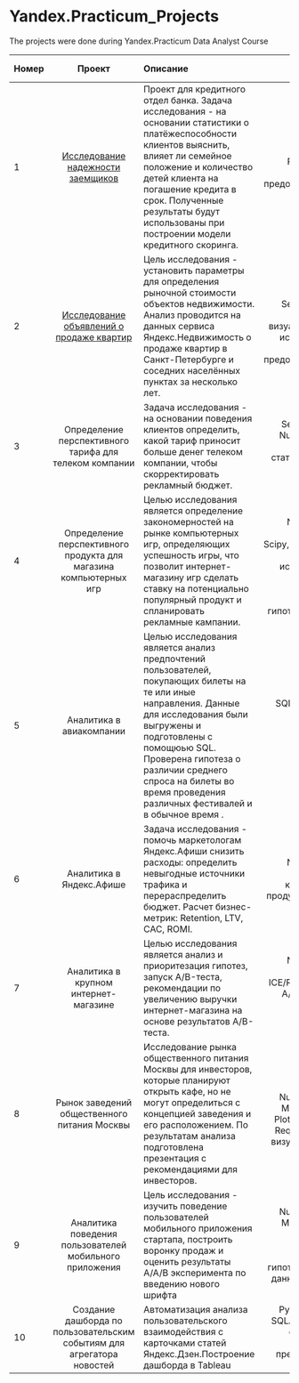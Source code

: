 # Yandex.Practicum_Projects
The projects were done during Yandex.Practicum Data Analyst Course

| Номер       | Проект          | Описание  | Библиотеки и инструменты |
| ----------- |:--------------------------:|:------------------------------------ |----------------------------:|
|1      |[Исследование надежности заемщиков](https://nbviewer.jupyter.org/github/grumpygrrl/Yandex.Practicum_Projects/blob/main/credit_loaners_reliability/1%20project%20_%20credit_loaners_reliability.ipynb) |  Проект для кредитного отдел банка. Задача исследования - на основании статистики о платёжеспособности клиентов выяснить, влияет ли семейное положение и количество детей клиента на погашение кредита в срок. Полученные результаты будут использованы при построении модели кредитного скоринга. |  Python, Pandas, PyMystem3, Math, лемматизация, предобработка данных              |
|2      |[Исследование объявлений о продаже квартир ](https://nbviewer.jupyter.org/github/grumpygrrl/Yandex.Practicum_Projects/blob/main/2project_realty_cost_analysis.ipynb)   | Цель исследования - установить параметры для определения рыночной стоимости объектов недвижимости. Анализ проводится на данных сервиса Яндекс.Недвижимость о продаже квартир в Санкт-Петербурге и соседних населённых пунктах за несколько лет.| Python, Pandas, Seaborn, Matplotlib, Numpy, Math, визуализация данных, исследовательский анализ данных, предобработка данных |
|3| Определение перспективного тарифа для телеком компании| Задача исследования - на основании поведения клиентов определить, какой тариф приносит больше денег телеком компании, чтобы скорректировать рекламный бюджет.| Python, Pandas, Seaborn, Matplotlib, Numpy, Math, Scipy, описательная статистика, проверка статистических гипотез          |
| 4|Определение перспективного продукта для магазина компьютерных игр|Целью исследования является определение закономерностей на рынке компьютерных игр, определяющих успешность игры, что позволит интернет-магазину игр сделать ставку на потенциально популярный продукт и спланировать рекламные кампании. |Python, Pandas, Numpy, Matplotlib, Seaborn, Scipy,предварительная обратка данных, исследовательский анализ данных, проверка статистических гипотез, визуализация|
| 5|Аналитика в авиакомпании |Целью исследования является анализ предпочтений пользователей, покупающих билеты на те или иные направления. Данные для исследования были выгружены и подготовлены с помощюью SQL. Проверена гипотеза о различии среднего спроса на билеты во время проведения различных фестивалей и в обычное время .| SQL, Python, Pandas, Matplotlib, SciPy, проверка статистических гипотез|
| 6|Аналитика в Яндекс.Афише |Задача исследования - помочь маркетологам Яндекс.Афиши снизить расходы: определить невыгодные источники трафика и перераспределить бюджет. Расчет бизнес-метрик: Retention, LTV, CAC, ROMI.| Python, Pandas, Numpy, Matplotlib, Seaborn, Plotly, когортный анализ, продуктовые метрики, юнит-экономика|
| 7|Аналитика в крупном интернет-магазине |Целью исследования является анализ и приоритезация гипотез, запуск A/B-теста, рекомендации по увеличению выручки интернет-магазина на основе результатов A/B-теста. |Python, Pandas, Numpy, Matplotlib, Seaborn, Scipy, ICE/RICE фреймворки, A/B-тестирование, проверка статистических гипотез |
| 8|Рынок заведений общественного питания Москвы |Исследование рынка общественного питания Москвы для инвесторов, которые планируют открыть кафе, но не могут определиться с концепцией заведения и его расположением. По результатам анализа подготовлена презентация с рекомендациями для инвесторов. |Python, Pandas, Numpy, Math, Scipy, Matplotlib, Seaborn, Plotly, BytesIO, Plotly, Reqiests, PowerPoint, визуализация данных|
| 9|Аналитика поведения пользователей мобильного приложения |Цель исследования - изучить поведение пользователей мобильного приложения стартапа, построить воронку продаж и оценить результаты A/A/B эксперимента по введению нового шрифта|Python, Pandas, Numpy, Math, Scipy, Matplotlib, Seaborn, Plotly, A/B тесты, проверка статистических гипотез, визуализация данных,  продуктовые метрики|
| 10|Создание дашборда по пользовательским событиям для агрегатора новостей |Автоматизация анализа пользовательского взаимодействия с карточками статей Яндекс.Дзен.Построение дашборда в Tableau|Python, PostgreSQL, SQLAlchemy, Tableau, dash, построение дашборда, презентация работы дашборда|

